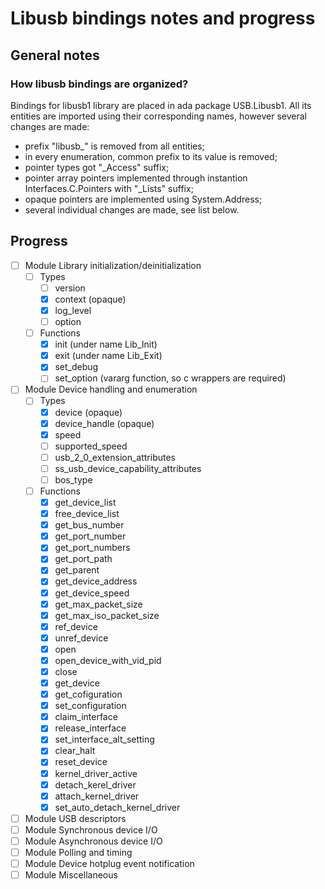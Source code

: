 # Libusb bindings notes and progress

## General notes

### How libusb bindings are organized?

Bindings for libusb1 library are placed in ada package USB.Libusb1.
All its entities are imported using their corresponding names,
however several changes are made:
- prefix "libusb_" is removed from all entities;
- in every enumeration, common prefix to its value is removed;
- pointer types got "_Access" suffix;
- pointer array pointers implemented through instantion Interfaces.C.Pointers with "_Lists" suffix;
- opaque pointers are implemented using System.Address;
- several individual changes are made, see list below.

## Progress

- [ ] Module Library initialization/deinitialization
  - [ ] Types
    - [ ] version
    - [x] context (opaque)
    - [x] log_level
    - [ ] option
  - [ ] Functions
    - [x] init (under name Lib_Init)
    - [x] exit (under name Lib_Exit)
    - [x] set_debug
    - [ ] set_option (vararg function, so c wrappers are required)
- [ ] Module Device handling and enumeration
  - [ ] Types
    - [x] device (opaque)
    - [x] device_handle (opaque)
    - [x] speed
    - [ ] supported_speed
    - [ ] usb_2_0_extension_attributes
    - [ ] ss_usb_device_capability_attributes
    - [ ] bos_type
  - [ ] Functions
    - [x] get_device_list
    - [x] free_device_list
    - [x] get_bus_number
    - [x] get_port_number
    - [x] get_port_numbers
    - [x] get_port_path
    - [x] get_parent
    - [x] get_device_address
    - [x] get_device_speed
    - [x] get_max_packet_size
    - [x] get_max_iso_packet_size
    - [x] ref_device
    - [x] unref_device
    - [x] open
    - [x] open_device_with_vid_pid
    - [x] close
    - [x] get_device
    - [x] get_cofiguration
    - [x] set_configuration
    - [x] claim_interface
    - [x] release_interface
    - [x] set_interface_alt_setting
    - [x] clear_halt
    - [x] reset_device
    - [x] kernel_driver_active
    - [x] detach_kerel_driver
    - [x] attach_kernel_driver
    - [x] set_auto_detach_kernel_driver
- [ ] Module USB descriptors
- [ ] Module Synchronous device I/O
- [ ] Module Asynchronous device I/O
- [ ] Module Polling and timing
- [ ] Module Device hotplug event notification
- [ ] Module Miscellaneous